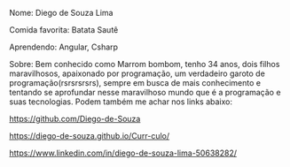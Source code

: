 Nome: Diego de Souza Lima

Comida favorita: Batata Sautê

Aprendendo: Angular, Csharp

Sobre: Bem conhecido como Marrom bombom, tenho 34 anos, dois filhos maravilhosos, apaixonado por programação, um verdadeiro garoto de programação(rsrsrsrsrs), sempre em busca de mais conhecimento e tentando se aprofundar nesse maravilhoso mundo que é a programação e suas tecnologias. Podem também me achar nos links abaixo:
&nbsp;

https://github.com/Diego-de-Souza
&nbsp;

https://diego-de-souza.github.io/Curr-culo/
&nbsp;

https://www.linkedin.com/in/diego-de-souza-lima-50638282/
